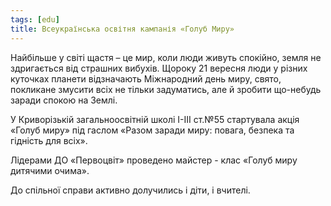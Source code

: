 ```yaml
---
tags: [edu]
title: Всеукраїнська освітня кампанія «Голуб Миру»
---
```


Найбільше у світі щастя – це мир, коли люди живуть спокійно, земля не здригається від страшних вибухів. Щороку 21 вересня люди у різних куточках планети відзначають Міжнародний день миру, свято, покликане змусити всіх не тільки задуматись, але й зробити що-небудь заради спокою на Землі.

У Криворізькій загальноосвітній школі І-ІІІ ст.№55 стартувала акція «Голуб миру» під гаслом «Разом заради миру: повага, безпека та гідність для всіх».

Лідерами ДО «Первоцвіт» проведено майстер - клас «Голуб миру дитячими очима».

До спільної справи активно долучились і діти, і вчителі.

<slideshow id="72157686678018874"></slideshow>
